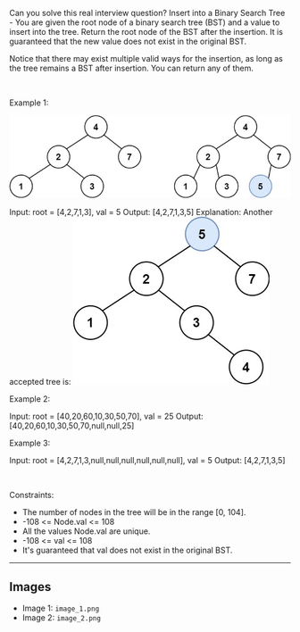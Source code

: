 Can you solve this real interview question? Insert into a Binary Search Tree - You are given the root node of a binary search tree (BST) and a value to insert into the tree. Return the root node of the BST after the insertion. It is guaranteed that the new value does not exist in the original BST.

Notice that there may exist multiple valid ways for the insertion, as long as the tree remains a BST after insertion. You can return any of them.

 

Example 1:

![Example 1](./image_1.png)


Input: root = [4,2,7,1,3], val = 5
Output: [4,2,7,1,3,5]
Explanation: Another accepted tree is:
![Example 2](./image_2.png)


Example 2:


Input: root = [40,20,60,10,30,50,70], val = 25
Output: [40,20,60,10,30,50,70,null,null,25]


Example 3:


Input: root = [4,2,7,1,3,null,null,null,null,null,null], val = 5
Output: [4,2,7,1,3,5]


 

Constraints:

 * The number of nodes in the tree will be in the range [0, 104].
 * -108 <= Node.val <= 108
 * All the values Node.val are unique.
 * -108 <= val <= 108
 * It's guaranteed that val does not exist in the original BST.

---

## Images

- Image 1: `image_1.png`
- Image 2: `image_2.png`
